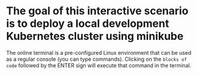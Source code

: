 # The goal of this interactive scenario is to deploy a local development Kubernetes cluster using minikube #

The online terminal is a pre-configured Linux environment that can be used as a regular console (you can type commands). 
Clicking on the `blocks of code` followed by the ENTER sign will execute that command in the terminal.
